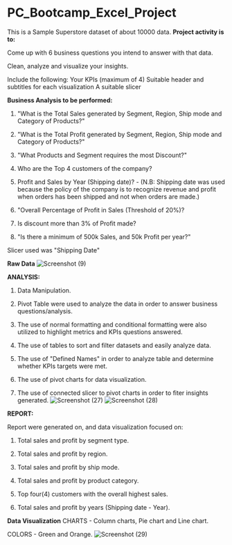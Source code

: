 # PC_Bootcamp_Excel_Project

This is a Sample Superstore dataset of about 10000 data.
**Project activity is to:**

Come up with 6 business questions you intend to answer with that data.

Clean, analyze and visualize your insights.

Include the following:
Your KPIs (maximum of 4)
Suitable header and subtitles for each visualization
A suitable slicer


**Business Analysis to be performed:**

1. "What is the Total Sales generated by Segment, Region, Ship mode and Category of Products?"

2. "What is the Total Profit generated by Segment, Region, Ship mode and Category of Products?"

3. "What Products and Segment requires the most Discount?"

4. Who are the Top 4 customers of the company?

5. Profit and Sales by Year (Shipping date)? - (N.B: Shipping date was used because the policy of the company is to recognize revenue and profit when orders has been shipped and not when orders are made.)

6. "Overall Percentage of Profit in Sales (Threshold of 20%)?

7. Is discount more than 3% of Profit made?

8. "Is there a minimum of 500k Sales, and 50k Profit per year?"


Slicer used was "Shipping Date"


**Raw Data**
![Screenshot (9)](https://github.com/Rola-emiola/PC_Bootcamp_Excel_Project/assets/140798147/88be33f1-049a-4082-83c3-6e6057ec347d)


**ANALYSIS:**

1. Data Manipulation.
   
2. Pivot Table were used to analyze the data in order to answer business questions/analysis.

3. The use of normal formatting and conditional formatting were also utilized to highlight metrics and KPIs questions answered.

4. The use of tables to sort and filter datasets and easily analyze data.

5. The use of "Defined Names" in order to analyze table and determine whether KPIs targets were met.

6. The use of pivot charts for data visualization.

7. The use of connected slicer to pivot charts in order to fiter insights generated.
![Screenshot (27)](https://github.com/Rola-emiola/PC_Bootcamp_Excel_Project/assets/140798147/1c7c3274-2068-49db-921b-c3c820b66155)
![Screenshot (28)](https://github.com/Rola-emiola/PC_Bootcamp_Excel_Project/assets/140798147/521b10ac-1c6f-4345-ad81-9671bcae7b64)


**REPORT:**

Report were generated on, and data visualization focused on:

1. Total sales and profit by segment type.

2. Total sales and profit by region.

3. Total sales and profit by ship mode.

4. Total sales and profit by product category.

5. Top four(4) customers with the overall highest sales.

6. Total sales and profit by years (Shipping date - Year).

**Data Visualization**
CHARTS - Column charts, Pie chart and Line chart.

COLORS - Green and Orange.
![Screenshot (29)](https://github.com/Rola-emiola/PC_Bootcamp_Excel_Project/assets/140798147/f4148a58-6f20-4e4c-aff8-378933ad8558)

